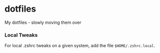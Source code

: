 dotfiles
========

My dotfiles - slowly moving them over

### Local Tweaks

For local .zshrc tweaks on a given system, add the file `$HOME/.zshrc.local`.

